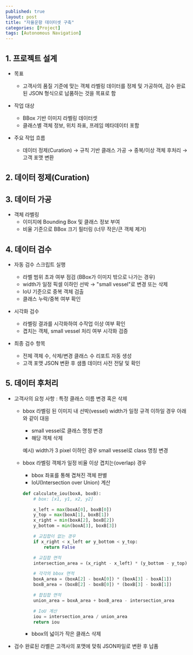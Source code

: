 ```yaml
---
published: true
layout: post
title: "자율운항 데이터셋 구축"
categories: [Project]
tags: [Autonomous Navigation]
---
```


## 1. 프로젝트 설계

- 목표
    - 고객사의 품질 기준에 맞는 객체 라벨링 데이터를 정제 및 가공하여, 검수 완료된 JSON 형식으로 납품하는 것을 목표로 함

- 작업 대상
    - BBox 기반 이미지 라벨링 데이터셋
    - 클래스별 객체 정보, 위치 좌표, 프레임 메타데이터 포함

- 주요 작업 흐름

    - 데이터 정제(Curation) → 규칙 기반 클래스 가공 → 중복/이상 객체 후처리 → 고객 포맷 변환

## 2. 데이터 정제(Curation)


## 3. 데이터 가공

- 객체 라벨링
    - 이미지에 Bounding Box 및 클래스 정보 부여
    - 비율 기준으로 BBox 크기 필터링 (너무 작은/큰 객체 제거)

## 4. 데이터 검수

- 자동 검수 스크립트 실행

    - 라벨 범위 초과 여부 점검 (BBox가 이미지 밖으로 나가는 경우)
    - width가 일정 픽셀 이하인 선박 → "small vessel"로 변경 또는 삭제
    - IoU 기준으로 중복 객체 검출
    - 클래스 누락/중복 여부 확인

- 시각화 검수

    - 라벨링 결과를 시각화하여 수작업 이상 여부 확인
    - 겹치는 객체, small vessel 처리 여부 시각화 검증

- 최종 검수 항목

    - 전체 객체 수, 삭제/변경 클래스 수 리포트 자동 생성
    - 고객 포맷 JSON 변환 후 샘플 데이터 사전 전달 및 확인

## 5. 데이터 후처리

- 고객사의 요청 사항 : 특정 클래스 이름 변경 혹은 삭제
    - bbox 라벨링 된 이미지 내 선박(vessel) width가 일정 규격 이하일 경우 아래와 같이 대응
        - small vessel로 클래스 명칭 변경 
        - 해당 객체 삭제
        
        예시) width가 3 pixel 이하인 경우 small vessel로 class 명칭 변경

    - bbox 라벨링 객체가 일정 비율 이상 겹치는(overlap) 경우
        - bbox 좌표를 통해 겹쳐진 객체 판별
        - IoU(Intersection over Union) 계산
        ```python
        def calculate_iou(boxA, boxB):
            # box: [x1, y1, x2, y2]

            x_left = max(boxA[0], boxB[0])
            y_top = max(boxA[1], boxB[1])
            x_right = min(boxA[2], boxB[2])
            y_bottom = min(boxA[3], boxB[3])

            # 교집합이 없는 경우
            if x_right < x_left or y_bottom < y_top:
                return False

            # 교집합 면적
            intersection_area = (x_right - x_left) * (y_bottom - y_top)

            # 각각의 bbox 면적
            boxA_area = (boxA[2] - boxA[0]) * (boxA[3] - boxA[1])
            boxB_area = (boxB[2] - boxB[0]) * (boxB[3] - boxB[1])

            # 합집합 면적
            union_area = boxA_area + boxB_area - intersection_area

            # IoU 계산
            iou = intersection_area / union_area
            return iou
        ```
        - bbox의 넓이가 작은 클래스 삭제

- 검수 완료된 라벨은 고객사의 포맷에 맞춰 JSON파일로 변환 후 납품